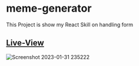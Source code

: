 # meme-generator
This Project is show my React Skill on handling form


## [Live-View](https://farizge-meme-generator.vercel.app/)
![Screenshot 2023-01-31 235222](https://user-images.githubusercontent.com/3071042/215829315-d762e4b9-528e-4235-979b-f81e4a3f15ce.png)
